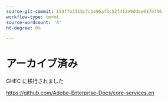 ```yaml
---
source-git-commit: 159ffe3315c7c1e96af3c52f412e9ddee017e736
workflow-type: tm+mt
source-wordcount: '4'
ht-degree: 0%

---
```

# アーカイブ済み

GHEC に移行されました

<https://github.com/Adobe-Enterprise-Docs/core-services.en>
